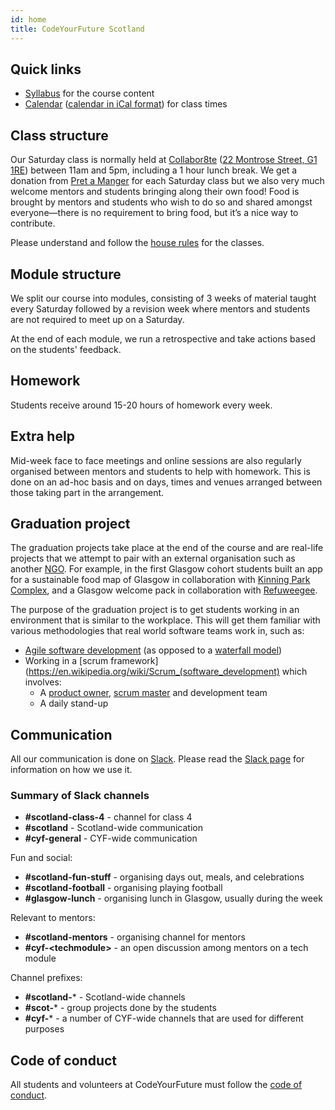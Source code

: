 ```yaml
---
id: home
title: CodeYourFuture Scotland
---
```


## Quick links

- [Syllabus](https://codeyourfuture.github.io/syllabus-scotland/) for the course content
- [Calendar](https://calendar.google.com/calendar?cid=Y29kZXlvdXJmdXR1cmUuaW9fYmswNDFocTNkdm9zdjBidmdkN2wwb2lwY2tAZ3JvdXAuY2FsZW5kYXIuZ29vZ2xlLmNvbQ) ([calendar in iCal format](https://calendar.google.com/calendar/ical/codeyourfuture.io_bk041hq3dvosv0bvgd7l0oipck%40group.calendar.google.com/private-6eb101d8a2bc2ef98073e6875d9c0216/basic.ics)) for class times

## Class structure

Our Saturday class is normally held at [Collabor8te](https://collabor8te.co.uk/) ([22 Montrose Street, G1 1RE](https://goo.gl/maps/C6aFxhqyvqz)) between 11am and 5pm, including a 1 hour lunch break.
We get a donation from [Pret a Manger](https://www.pret.co.uk/) for each Saturday class but we also very much welcome mentors and students bringing along their own food!
Food is brought by mentors and students who wish to do so and shared amongst everyone—there is no requirement to bring food, but it’s a nice way to contribute.

Please understand and follow the [house rules](../../students/house-rules.md) for the classes.

## Module structure

We split our course into modules, consisting of 3 weeks of material taught every Saturday followed by a revision week where mentors and students are not required to meet up on a Saturday.

At the end of each module, we run a retrospective and take actions based on the students' feedback.

## Homework

Students receive around 15-20 hours of homework every week.

## Extra help

Mid-week face to face meetings and online sessions are also regularly organised between mentors and students to help with homework.
This is done on an ad-hoc basis and on days, times and venues arranged between those taking part in the arrangement.

## Graduation project

The graduation projects take place at the end of the course and are real-life projects that we attempt to pair with an external organisation such as another [NGO](https://en.wikipedia.org/wiki/Non-governmental_organization).
For example, in the first Glasgow cohort students built an app for a sustainable food map of Glasgow in collaboration with [Kinning Park Complex](https://www.kinningparkcomplex.org/), and a Glasgow welcome pack in collaboration with [Refuweegee](https://www.refuweegee.co.uk/).

The purpose of the graduation project is to get students working in an environment that is similar to the workplace.
This will get them familiar with various methodologies that real world software teams work in, such as:

- [Agile software development](https://en.wikipedia.org/wiki/Agile_software_development) (as opposed to a [waterfall model](https://en.wikipedia.org/wiki/Waterfall_model))
- Working in a [scrum framework](https://en.wikipedia.org/wiki/Scrum_(software_development) which involves:
  - A [product owner](https://en.wikipedia.org/wiki/Scrum_(software_development)#Product_owner), [scrum master](https://en.wikipedia.org/wiki/Scrum_(software_development)#Scrum_master) and development team
  - A daily stand-up

## Communication

All our communication is done on [Slack](https://slack.com/).
Please read the [Slack page](../../volunteers/slack-volunteers.md) for information on how we use it.

### Summary of Slack channels

- **\#scotland-class-4** - channel for class 4
- **\#scotland** - Scotland-wide communication
- **\#cyf-general** - CYF-wide communication

Fun and social:
- **\#scotland-fun-stuff** - organising days out, meals, and celebrations
- **\#scotland-football** - organising playing football
- **\#glasgow-lunch** - organising lunch in Glasgow, usually during the week

Relevant to mentors:
- **\#scotland-mentors** - organising channel for mentors
- **\#cyf-\<techmodule\>** - an open discussion among mentors on a tech module

Channel prefixes:
- **\#scotland-*** - Scotland-wide channels
- **\#scot-*** - group projects done by the students
- **\#cyf-*** - a number of CYF-wide channels that are used for different purposes

## Code of conduct

All students and volunteers at CodeYourFuture must follow the [code of conduct](/code-of-conduct).
